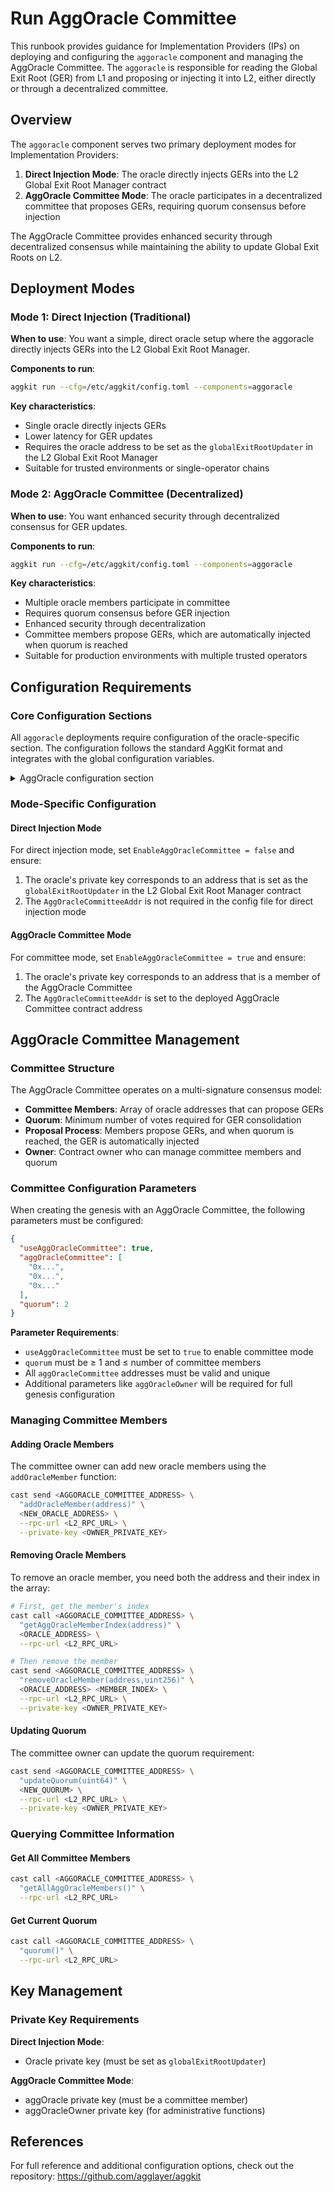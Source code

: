 # Run AggOracle Committee

This runbook provides guidance for Implementation Providers (IPs) on deploying and configuring the `aggoracle` component and managing the AggOracle Committee. The `aggoracle` is responsible for reading the Global Exit Root (GER) from L1 and proposing or injecting it into L2, either directly or through a decentralized committee.

## Overview

The `aggoracle` component serves two primary deployment modes for Implementation Providers:

1. **Direct Injection Mode**: The oracle directly injects GERs into the L2 Global Exit Root Manager contract
2. **AggOracle Committee Mode**: The oracle participates in a decentralized committee that proposes GERs, requiring quorum consensus before injection

The AggOracle Committee provides enhanced security through decentralized consensus while maintaining the ability to update Global Exit Roots on L2.

## Deployment Modes

### Mode 1: Direct Injection (Traditional)

**When to use**: You want a simple, direct oracle setup where the aggoracle directly injects GERs into the L2 Global Exit Root Manager.

**Components to run**:
```bash
aggkit run --cfg=/etc/aggkit/config.toml --components=aggoracle
```

**Key characteristics**:
- Single oracle directly injects GERs
- Lower latency for GER updates
- Requires the oracle address to be set as the `globalExitRootUpdater` in the L2 Global Exit Root Manager
- Suitable for trusted environments or single-operator chains

### Mode 2: AggOracle Committee (Decentralized)

**When to use**: You want enhanced security through decentralized consensus for GER updates.

**Components to run**:
```bash
aggkit run --cfg=/etc/aggkit/config.toml --components=aggoracle
```

**Key characteristics**:
- Multiple oracle members participate in committee
- Requires quorum consensus before GER injection
- Enhanced security through decentralization
- Committee members propose GERs, which are automatically injected when quorum is reached
- Suitable for production environments with multiple trusted operators

## Configuration Requirements

### Core Configuration Sections

All `aggoracle` deployments require configuration of the oracle-specific section. The configuration follows the standard AggKit format and integrates with the global configuration variables.

<details>
<summary>AggOracle configuration section</summary>

```toml
# Global configuration variables (used throughout config)
L1URL = "https://eth-mainnet.g.alchemy.com/v2/YOUR-API-KEY"
L2URL = "https://your-l2-rpc-endpoint"

# L2 contract addresses
[L2Config]
    # Address of the sovereign global exit root proxy contract on L2
    GlobalExitRootAddr = "0x0000000000000000000000000000000000000000"
    # Address of the aggoracle committee (required for committee mode)
    AggOracleCommitteeAddr = "0x0000000000000000000000000000000000000000"

# AggOracle configuration
[AggOracle]
    # Enable AggOracle Committee mode (false for direct injection)
    EnableAggOracleCommittee = false

    [AggOracle.EVMSender]
        # L2 Global Exit Root Manager contract address (references global config)
        GlobalExitRootL2 = "{{L2Config.GlobalExitRootAddr}}"

        # AggOracle Committee contract address (references global config)
        AggOracleCommitteeAddr = "{{L2Config.AggOracleCommitteeAddr}}"

        [AggOracle.EVMSender.EthTxManager]
            # Oracle private key configuration
            PrivateKeys = [
                {Method = "local", Path = "/app/keystore/aggoracle.keystore", Password = "testonly"}
            ]

            [AggOracle.EVMSender.EthTxManager.Etherman]
                # L1 Chain ID
                L1ChainID = 1
```

</details>

### Mode-Specific Configuration

#### Direct Injection Mode

For direct injection mode, set `EnableAggOracleCommittee = false` and ensure:

1. The oracle's private key corresponds to an address that is set as the `globalExitRootUpdater` in the L2 Global Exit Root Manager contract
2. The `AggOracleCommitteeAddr` is not required in the config file for direct injection mode

#### AggOracle Committee Mode

For committee mode, set `EnableAggOracleCommittee = true` and ensure:

1. The oracle's private key corresponds to an address that is a member of the AggOracle Committee
2. The `AggOracleCommitteeAddr` is set to the deployed AggOracle Committee contract address

## AggOracle Committee Management

### Committee Structure

The AggOracle Committee operates on a multi-signature consensus model:

- **Committee Members**: Array of oracle addresses that can propose GERs
- **Quorum**: Minimum number of votes required for GER consolidation
- **Proposal Process**: Members propose GERs, and when quorum is reached, the GER is automatically injected
- **Owner**: Contract owner who can manage committee members and quorum

### Committee Configuration Parameters

When creating the genesis with an AggOracle Committee, the following parameters must be configured:

```json
{
  "useAggOracleCommittee": true,
  "aggOracleCommittee": [
    "0x...",
    "0x...",
    "0x..."
  ],
  "quorum": 2
}
```

**Parameter Requirements**:
- `useAggOracleCommittee` must be set to `true` to enable committee mode
- `quorum` must be ≥ 1 and ≤ number of committee members
- All `aggOracleCommittee` addresses must be valid and unique
- Additional parameters like `aggOracleOwner` will be required for full genesis configuration

### Managing Committee Members

#### Adding Oracle Members

The committee owner can add new oracle members using the `addOracleMember` function:

```bash
cast send <AGGORACLE_COMMITTEE_ADDRESS> \
  "addOracleMember(address)" \
  <NEW_ORACLE_ADDRESS> \
  --rpc-url <L2_RPC_URL> \
  --private-key <OWNER_PRIVATE_KEY>
```

#### Removing Oracle Members

To remove an oracle member, you need both the address and their index in the array:

```bash
# First, get the member's index
cast call <AGGORACLE_COMMITTEE_ADDRESS> \
  "getAggOracleMemberIndex(address)" \
  <ORACLE_ADDRESS> \
  --rpc-url <L2_RPC_URL>

# Then remove the member
cast send <AGGORACLE_COMMITTEE_ADDRESS> \
  "removeOracleMember(address,uint256)" \
  <ORACLE_ADDRESS> <MEMBER_INDEX> \
  --rpc-url <L2_RPC_URL> \
  --private-key <OWNER_PRIVATE_KEY>
```

#### Updating Quorum

The committee owner can update the quorum requirement:

```bash
cast send <AGGORACLE_COMMITTEE_ADDRESS> \
  "updateQuorum(uint64)" \
  <NEW_QUORUM> \
  --rpc-url <L2_RPC_URL> \
  --private-key <OWNER_PRIVATE_KEY>
```

### Querying Committee Information

#### Get All Committee Members

```bash
cast call <AGGORACLE_COMMITTEE_ADDRESS> \
  "getAllAggOracleMembers()" \
  --rpc-url <L2_RPC_URL>
```

#### Get Current Quorum

```bash
cast call <AGGORACLE_COMMITTEE_ADDRESS> \
  "quorum()" \
  --rpc-url <L2_RPC_URL>
```

## Key Management

### Private Key Requirements

**Direct Injection Mode**:
- Oracle private key (must be set as `globalExitRootUpdater`)

**AggOracle Committee Mode**:
- aggOracle private key (must be a committee member)
- aggOracleOwner private key (for administrative functions)

## References

For full reference and additional configuration options, check out the repository: https://github.com/agglayer/aggkit
